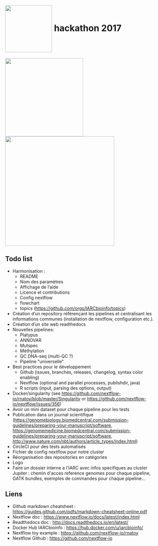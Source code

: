 # <img align="center" src="https://www.nextflow.io/img/nextflow2014_no-bg.png" width="150"> hackathon 2017

<img align="center" src="http://www.doitrightplumbers.com/images/Logo.png" width="250"> <img align="center" src="https://turbine-wpengine.netdna-ssl.com/wp-content/uploads/2016/11/Keep-it-simple-stupid-2-660x440.jpg" width="350">

## Todo list

* Harmonisation :
  * README
  * Nom des paramètres
  * Affichage de l’aide
  * Licence et contributions
  * Config nextflow
  * flowchart
  * topics (https://github.com/orgs/IARCbioinfo/topics)
* Création d’un repository référençant les pipelines et centralisant les informations communes (installation de nextflow, configuration etc.).
* Création d’un site web readthedocs
* Nouvelles pipelines:
  * Platypus
  * ANNOVAR
  * Mutspec
  * Méthylation
  * QC DNA-seq (multi-QC ?)
  * Pipeline "universelle"
* Best practices pour le développement
  * Github (issues, branches, releases, changelog, syntax color enabling)
  * Nextflow (optional and parallel processes, publishdir, java)
  * R scripts (input, parsing des options, output)
* Docker/singularity (see https://github.com/nextflow-io/rnatoy/blob/master/Singularity or https://github.com/nextflow-io/nextflow/issues/356)
* Avoir un mini dataset pour chaque pipeline pour les tests
* Publication dans un journal scientifique (https://genomebiology.biomedcentral.com/submission-guidelines/preparing-your-manuscript/software, https://genomemedicine.biomedcentral.com/submission-guidelines/preparing-your-manuscript/software, http://www.nature.com/nbt/authors/article_types/index.html)
* CircleCI pour des tests automatisés
* Fichier de config nextflow pour notre cluster
* Réorganisation des repositories en catégories
* Logo
* Faire un dossier interne a l'IARC avec infos specifiques au cluster Jupiter : chemin d'acces reference genomes pour chaque pipeline, GATK bundles, exemples de commandes pour chaque pipeline...


## Liens

* Github markdown cheatsheet : https://guides.github.com/pdfs/markdown-cheatsheet-online.pdf
* Nextflow doc : https://www.nextflow.io/docs/latest/index.html
* Readthedocs doc : http://docs.readthedocs.io/en/latest/
* Docker Hub IARCbioinfo : https://hub.docker.com/u/iarcbioinfo/
* Nextflow toy example : https://github.com/nextflow-io/rnatoy
* Nextflow Github : https://github.com/nextflow-io
